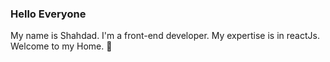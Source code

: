 ### Hello Everyone
My name is Shahdad. I'm a front-end developer. My expertise is in reactJs. Welcome to my Home. 🥂
